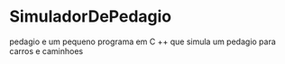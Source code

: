 # SimuladorDePedagio
pedagio e um pequeno programa em C ++ que simula um pedagio para carros e caminhoes
